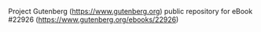 Project Gutenberg (https://www.gutenberg.org) public repository for eBook #22926 (https://www.gutenberg.org/ebooks/22926)
